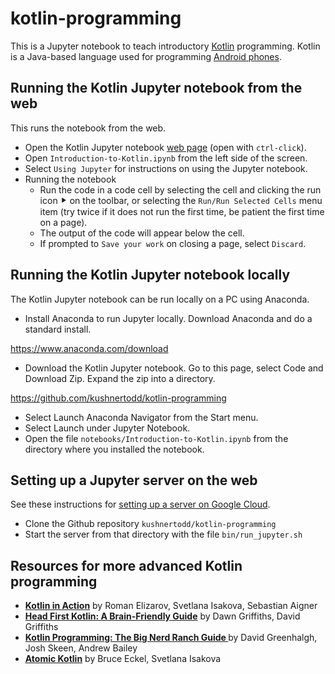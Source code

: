 # kotlin-programming

This is a Jupyter notebook to teach introductory [Kotlin](http://kotlinlang.org/) programming.
Kotlin is a Java-based language used for programming [Android phones](https://developer.android.com/kotlin).

## Running the Kotlin Jupyter notebook from the web
This runs the notebook from the web. 

- Open the Kotlin Jupyter notebook <a target="_blank" href="https://mybinder.org/v2/gh/kushnertodd/kotlin-programming/main">web page</a> (open with `ctrl-click`).
- Open `Introduction-to-Kotlin.ipynb` from the left side of the screen.
- Select `Using Jupyter` for instructions on using the Jupyter notebook.
- Running the notebook
  - Run the code in a code cell by selecting the cell and clicking the run icon &#11208; on the toolbar, or selecting the `Run/Run Selected Cells` menu item (try twice if it does not run the first time, be patient the first time on a page).
  - The output of the code will appear below the cell.
  - If prompted to `Save your work` on closing a page, select `Discard`.


## Running the Kotlin Jupyter notebook locally
The Kotlin Jupyter notebook can be run locally on a PC using Anaconda.

- Install Anaconda to run Jupyter locally. Download Anaconda and do a standard install.   

https://www.anaconda.com/download

- Download the Kotlin Jupyter notebook. Go to this page, select Code and Download Zip. Expand the zip into a directory.  

https://github.com/kushnertodd/kotlin-programming

- Select Launch Anaconda Navigator from the Start menu. 
- Select Launch under Jupyter Notebook. 
- Open the file `notebooks/Introduction-to-Kotlin.ipynb` from the directory where you installed the notebook. 

## Setting up a Jupyter server on the web
See these instructions for [setting up a server on Google Cloud](https://towardsdatascience.com/running-jupyter-notebook-in-google-cloud-platform-in-15-min-61e16da34d52).
- Clone the Github repository `kushnertodd/kotlin-programming` 
- Start the server from that directory with the file `bin/run_jupyter.sh`

## Resources for more advanced Kotlin programming

- <a href="http://www.amazon.com/dp/161729960X/ref=nosim?tag=toddkushnerll-20"><b> Kotlin in Action</b></a> by Roman Elizarov, Svetlana Isakova, Sebastian Aigner<br>  
- <a href="http://www.amazon.com/dp/1491996692/ref=nosim?tag=toddkushnerll-20"><b>Head First Kotlin: A Brain-Friendly Guide</b></a> by Dawn Griffiths, David Griffiths<br>  
- <a href="http://www.amazon.com/dp/B09HRCMLTV/ref=nosim?tag=toddkushnerll-20"><b>Kotlin Programming: The Big Nerd Ranch Guide </b></a> by David Greenhalgh, Josh Skeen, Andrew Bailey<br>  
- <a href="http://www.amazon.com/dp/B0CD316B68/ref=nosim?tag=toddkushnerll-20"><b>Atomic Kotlin</b></a> by Bruce Eckel, Svetlana Isakova<br>  


